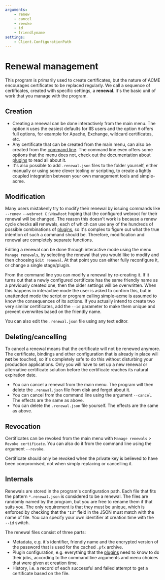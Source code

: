 ```yaml
---
arguments:
    - renew
    - cancel
    - revoke
    - id
    - friendlyname
settings:
    - Client.ConfigurationPath
---
```

# Renewal management
 This program is primarily used to create certificates, but the nature of ACME encourages certificates to be 
replaced regularly. We call a sequence of certificates, created with specific settings, a **renewal**. It's the 
basic unit of work that you manage with the program.

## Creation
- Creating a renewal can be done interactively from the main menu. The option `N` uses the easiest defaults for 
IIS users and the option `M` offers full options, for example for Apache, Exchange, wildcard certificates, etc. 
- Any certificate that can be created from the main menu, can also be created from the 
[command line](/reference/cli). 
The command line even offers some options that the menu does not, check out the documentation 
about [plugins](/reference/plugins/) to read all about it.
- It's also possible to add `.renewal.json` files to the folder yourself, either manually or using some clever tooling or scripting, to create a lightly coupled integration between your own management tools and simple-acme.

## Modification
Many users mistakenly try to modify their renewal by issuing commands like `‑‑renew ‑‑webroot C:\NewRoot` 
hoping that the configured webroot for their renewal will be changed. The reason this doesn't work is 
because a renew cycle checks **all** renewals, each of which can use any of the hundreds of possible 
combinations of [plugins](/reference/plugins/), so it's complex to figure out what the 
true intention of such a command should be. Therefore, modification and renewal are completely separate
functions.

Editing a renewal can be done through interactive mode using the menu `Manage renewals`, by selecting the
renewal that you would like to modify and then choosing `Edit renewal`. At that point you can either
fully reconfigure it, or change a single stage/plugin.

From the command line you can modify a renewal by re-creating it. If it turns out that a newly configured 
certificate has the same friendly name as a previously created one, then the older settings will be 
overwritten. When this happens in interactive mode the user is asked to confirm this, but in unattended 
mode the script or program calling simple-acme is assumed to know the consequences of its actions. If you
actually intend to create two very similar certificates, add the `‑‑id` parameter to make them unique 
and prevent overwrites based on the friendly name.

You can also edit the `.renewal.json` file using any text editor.

## Deleting/cancelling
To cancel a renewal means that the certificate will not be renewed anymore. The certificate, bindings 
and other configuration that is already in place will **not** be touched, so it's completely safe to do
this without disturbing your production applications. Only you will have to set up a new renewal or 
alternative certificate solution before the certificate reaches its natural expiration date. 
- You can cancel a renewal from the main menu. The program will then delete the `.renewal.json` file from 
disk and forget about it.
- You can cancel from the command line using the argument `‑‑cancel`. 
The effects are the same as above.
- You can delete the `.renewal.json` file yourself. The effects are the same as above.

## Revocation
Certificates can be revoked from the main menu with `Manage renewals` > `Revoke certificate`. You can also do it from the command line using the argument `‑‑revoke`.

<div class="callout-block callout-block-warning pb-1 mt-3">
    <div class="content">
        <p>Certificate should only be revoked when the private key is believed to have been compromised, not when simply replacing or cancelling it.</p>
    </div>
</div>

## Internals
Renewals are stored in the program's configuration path. Each file that fits the pattern `*.renewal.json` is considered to be a renewal. The files are randomly named by the program, but you are free to rename them if that suits you. The only requirement is that they must be unique, which is enforced by checking that the `"Id"` field in the JSON must match with the name of file. You can specify your own identifier at creation time with the `‑‑id` switch.

The renewal files consist of three parts:
- Metadata, e.g. it's identifier, friendly name and the encrypted version of the password that is used for the cached `.pfx` archive.
- Plugin configuration, e.g. everything that the [plugins](/reference/plugins/) need to know 
to do their jobs, according to the command line arguments and menu choices that were given at creation time.
- History, i.e. a record of each successful and failed attempt to get a certificate based on the file.
